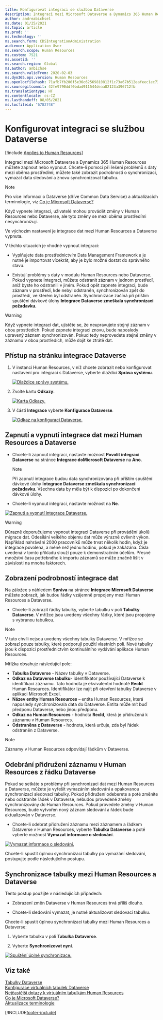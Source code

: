 ```yaml
---
title: Konfigurovat integraci se službou Dataverse
description: Integraci mezi Microsoft Dataverse a Dynamics 365 Human Resources můžete zapnout nebo vypnout. Chcete-li pomoci při řešení problémů s daty mezi oběma prostředími, můžete také zobrazit podrobnosti o synchronizaci, vymazat data sledování a znovu synchronizovat tabulku.
author: andreabichsel
ms.date: 01/25/2021
ms.topic: article
ms.prod: ''
ms.technology: ''
ms.search.form: CDSIntegrationAdministration
audience: Application User
ms.search.scope: Human Resources
ms.custom: 7521
ms.assetid: ''
ms.search.region: Global
ms.author: anbichse
ms.search.validFrom: 2020-02-03
ms.dyn365.ops.version: Human Resources
ms.openlocfilehash: 71afb7fb200f5e36c62569810812f1c73a67b512eafeec1ec73f755025b238d9
ms.sourcegitcommit: 42fe9790ddf0bdad911544deaa82123a396712fb
ms.translationtype: HT
ms.contentlocale: cs-CZ
ms.lasthandoff: 08/05/2021
ms.locfileid: "6782748"
---
```

# <a name="configure-dataverse-integration"></a>Konfigurovat integraci se službou Dataverse

[!include [Applies to Human Resources](../includes/applies-to-hr.md)]

Integraci mezi Microsoft Dataverse a Dynamics 365 Human Resources můžete zapnout nebo vypnout. Chcete-li pomoci při řešení problémů s daty mezi oběma prostředími, můžete také zobrazit podrobnosti o synchronizaci, vymazat data sledování a znovu synchronizovat tabulku.

> [!NOTE]
> Pro více informací o Dataverse (dříve Common Data Service) a aktualizacích terminologie, viz [Co je Microsoft Dataverse?](/powerapps/maker/data-platform/data-platform-intro)

Když vypnete integraci, uživatelé mohou provádět změny v Human Resources nebo Dataverse, ale tyto změny se mezi oběma prostředími nesynchronizují.

Ve výchozím nastavení je integrace dat mezi Human Resources a Dataverse vypnuta.

V těchto situacích je vhodné vypnout integraci:

- Vyplňujete data prostřednictvím Data Management Framework a je nutné je importovat vícekrát, aby je bylo možné dostat do správného stavu.

- Existují problémy s daty v modulu Human Resources nebo Dataverse. Pokud vypnete integraci, můžete odstranit záznam v jednom prostředí, aniž byste ho odstranili v jiném. Pokud opět zapnete integraci, bude záznam v prostředí, kde nebyl odstraněn, synchronizován zpět do prostředí, ve kterém byl odstraněn. Synchronizace začíná při příštím spuštění dávkové úlohy **Integrace Dataverse zmeškala synchronizaci požadavku**.

> [!WARNING]
> Když vypnete integraci dat, ujistěte se, že neupravujete stejný záznam v obou prostředích. Pokud zapnete integraci znovu, bude naposledy upravený záznam synchronizován. Pokud tedy neprovedete stejné změny v záznamu v obou prostředích, může dojít ke ztrátě dat.

## <a name="access-the-dataverse-integration-page"></a>Přístup na stránku integrace Dataverse

1. V instanci Human Resources, v níž chcete zobrazit nebo konfigurovat nastavení pro integraci s Dataverse, vyberte dlaždici **Správa systému**.

    [![Dlaždice správy systému.](./media/hr-select-system-administration.png)](./media/hr-select-system-administration.png)

2. Zvolte kartu **Odkazy**.

    [![Karta Odkazy.](./media/hr-system-administration-links.png)](./media/hr-system-administration-links.png)

3. V části **Integrace** vyberte **Konfigurace Dataverse**.

    [![Odkaz na konfiguraci Dataverse.](./media/hr-admin-integration-dataverse-select.png)](./media/hr-admin-integration-dataverse-select.png)

## <a name="turn-data-integration-between-human-resources-and-dataverse-on-or-off"></a>Zapnutí a vypnutí integrace dat mezi Human Resources a Dataverse

- Chcete-li zapnout integraci, nastavte možnost **Povolit integraci Dataverse** na stránce **Integrace doMicrosoft Dataverse** na **Ano**.

    > [!NOTE]
    > Při zapnutí integrace budou data synchronizována při příštím spuštění dávkové úlohy **Integrace Dataverse zmeškala synchronizaci požadavku**. Všechna data by měla být k dispozici po dokončení dávkové úlohy.

- Chcete-li vypnout integraci, nastavte možnost na **Ne**.

[![Zapnutí a vypnutí integrace Dataverse.](./media/hr-admin-integration-dataverse-enable-disable.png)](./media/hr-admin-integration-dataverse-enable-disable.png)

> [!WARNING]
> Důrazně doporučujeme vypnout integraci Dataverse při provádění úkolů migrace dat. Odesílání velkého objemu dat může výrazně ovlivnit výkon. Například nahrávání 2000 pracovníků může trvat několik hodin, když je integrace povolena, a méně než jednu hodinu, pokud je zakázána. Čísla uvedená v tomto příkladu slouží pouze k demonstračním účelům. Přesné množství času potřebného k importu záznamů se může značně lišit v závislosti na mnoha faktorech.

## <a name="view-data-integration-details"></a>Zobrazení podrobností integrace dat

Na záložce s náhledem **Správa** na stránce **Integrace Microsoft Dataverse** můžete zobrazit, jak budou řádky vzájemně propojeny mezi Human Resources a Dataverse.

- Chcete-li zobrazit řádky tabulky, vyberte tabulku v poli **Tabulky Dataverse**. V mřížce jsou uvedeny všechny řádky, které jsou propojeny s vybranou tabulkou.

> [!NOTE]
> V tuto chvíli nejsou uvedeny všechny tabulky Dataverse. V mřížce se zobrazí pouze tabulky, které podporují použití vlastních polí. Nové tabulky jsou k dispozici prostřednictvím kontinuálního vydávání aplikace Human Resources.

Mřížka obsahuje následující pole:

- **Tabulka Dataverse** - Název tabulky v Dataverse.
- **Odkaz na Dataverse tabulku**- identifikátor používající Dataverse k identifikaci záznamu. Tato hodnota je ekvivalentní hodnotě **RecId** Human Resources. Identifikátor lze najít při otevření tabulky Dataverse v aplikaci Microsoft Excel.
- **Název entity Human Resources** – entita Human Resources, která naposledy synchronizovala data do Dataverse. Entita může mít buď předponu Dataverse, nebo jinou předponu.
- **Odkaz na Human Resources** - hodnota **RecId**, která je přidružená k záznamu v Human Resources.
- **Odstraněna z Dataverse** - hodnota, která určuje, zda byl řádek odstraněn z Dataverse.

> [!NOTE]
> Záznamy v Human Resources odpovídají řádkům v Dataverse.

## <a name="remove-the-association-of-a-human-resources-record-from-a-dataverse-row"></a>Odebrání přidružení záznamu v Human Resources z řádku Dataverse

Pokud se setkáte s problémy při synchronizaci dat mezi Human Resources a Dataverse, můžete je vyřešit vymazáním sledování a opakovanou synchronizací sledovací tabulky. Pokud přidružení odeberete a poté změníte nebo odstraníte řádek v Dataverse, nebudou provedené změny synchronizovány do Human Resources. Pokud provedete změny v Human Resources, bude vytvořen nový záznam sledování a řádek bude aktualizován v Dataverse.

- Chcete-li odebrat přidružení záznamu mezi záznamem a řádkem Dataverse v Human Resources, vyberte **Tabulka Dataverse** a poté vyberte možnost **Vymazat informace o sledování**.

[![Vymazat informace o sledování.](./media/hr-admin-integration-dataverse-clear-tracking.png)](./media/hr-admin-integration-dataverse-clear-tracking.png)

Chcete-li spustit úplnou synchronizaci tabulky po vymazání sledování, postupujte podle následujícího postupu.

## <a name="sync-a-table-between-human-resources-and-dataverse"></a>Synchronizace tabulky mezi Human Resources a Dataverse

Tento postup použijte v následujících případech:

- Zobrazení změn Dataverse v Human Resources trvá příliš dlouho.

- Chcete-li sledování vymazat, je nutné aktualizovat sledovací tabulku.

Chcete-li spustit úplnou synchronizaci tabulky mezi Human Resources a Dataverse:

1. Vyberte tabulku v poli **Tabulka Dataverse**.

2. Vyberte **Synchronizovat nyní**.

[![Spuštění úplné synchronizace.](./media/hr-admin-integration-dataverse-sync-now.png)](./media/hr-admin-integration-dataverse-sync-now.png)

## <a name="see-also"></a>Viz také

[Tabulky Dataverse](hr-developer-entities.md)<br>
[Konfigurace virtuálních tabulek Dataverse](hr-admin-integration-common-data-service-virtual-entities.md)<br>
[Nejčastější dotazy k virtuálním tabulkám Human Resources](hr-admin-virtual-entity-faq.md)<br>
[Co je Microsoft Dataverse?](/powerapps/maker/data-platform/data-platform-intro)<br>
[Aktualizace terminologie](/powerapps/maker/data-platform/data-platform-intro#terminology-updates)


[!INCLUDE[footer-include](../includes/footer-banner.md)]